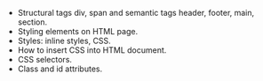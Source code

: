 - Structural tags div, span and semantic tags header, footer, main, section.
- Styling elements on HTML page.
- Styles: inline styles, CSS.
- How to insert CSS into HTML document.
- CSS selectors.
- Class and id attributes.